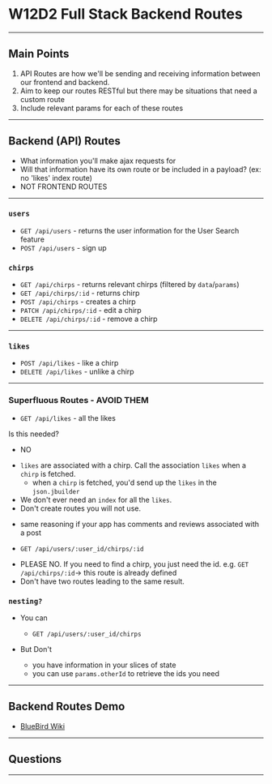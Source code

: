 
# W12D2 Full Stack Backend Routes

---

## Main Points
  1. API Routes are how we'll be sending and receiving information between our frontend and backend.
  2. Aim to keep our routes RESTful but there may be situations that need a custom route
  4. Include relevant params for each of these routes
---

## Backend (API) Routes
- What information you'll make ajax requests for
- Will that information have its own route or be included in a payload? (ex: no 'likes' index route)
- NOT FRONTEND ROUTES

---
### `users`
+ `GET /api/users` - returns the user information for the User Search feature
+ `POST /api/users` - sign up

### `chirps`
+ `GET /api/chirps` - returns relevant chirps (filtered by `data`/`params`)
+ `GET /api/chirps/:id` - returns chirp
+ `POST /api/chirps` - creates a chirp
+ `PATCH /api/chirps/:id` - edit a chirp
+ `DELETE /api/chirps/:id` - remove a chirp
---

### `likes`
+ `POST /api/likes` - like a chirp
+ `DELETE /api/likes` - unlike a chirp

---

### Superfluous Routes - AVOID THEM

+ `GET /api/likes` - all the likes 

Is this needed? 
+  NO 
- `likes` are associated with a chirp. Call the association `likes` when a `chirp` is fetched. 
  - when a `chirp` is fetched, you'd send up the `likes` in the `json.jbuilder`
- We don't ever need an `index` for all the `likes`. 
- Don't create routes you will not use. 

* same reasoning if your app has comments and reviews associated with a post

+ `GET /api/users/:user_id/chirps/:id` 

- PLEASE NO. If you need to find a chirp, you just need the id. 
  e.g. ` GET /api/chirps/:id `-> this route is already defined 
- Don't have two routes leading to the same result. 

### `nesting?` 
+ You can 
  + `GET /api/users/:user_id/chirps` 

+ But Don't 
  + you have information in your slices of state 
  + you can use `params.otherId` to retrieve the ids you need 

--- 

## Backend Routes Demo
+ [BlueBird Wiki](https://github.com/appacademy/bluebird/wiki)


---

## Questions

--- 


